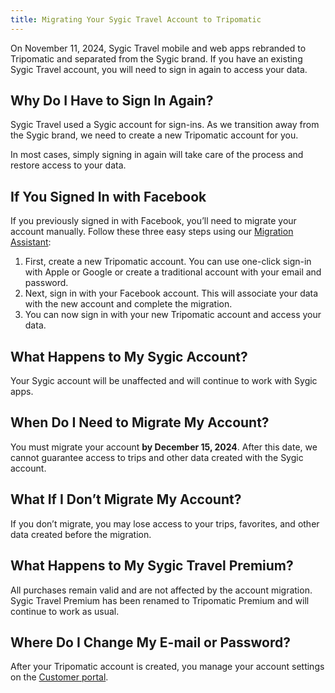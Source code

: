 ```yaml
---
title: Migrating Your Sygic Travel Account to Tripomatic
---
```


On November 11, 2024, Sygic Travel mobile and web apps rebranded to Tripomatic and separated from the Sygic brand. If you have an existing Sygic Travel account, you will need to sign in again to access your data.

## Why Do I Have to Sign In Again?

Sygic Travel used a Sygic account for sign-ins. As we transition away from the Sygic brand, we need to create a new Tripomatic account for you.

In most cases, simply signing in again will take care of the process and restore access to your data.

## If You Signed In with Facebook

If you previously signed in with Facebook, you’ll need to migrate your account manually. Follow these three easy steps using our [Migration Assistant](https://customer.tripomatic.com/migrate):

1. First, create a new Tripomatic account. You can use one-click sign-in with Apple or Google or create a traditional account with your email and password.
2. Next, sign in with your Facebook account. This will associate your data with the new account and complete the migration.
3. You can now sign in with your new Tripomatic account and access your data.

## What Happens to My Sygic Account?

Your Sygic account will be unaffected and will continue to work with Sygic apps. 

## When Do I Need to Migrate My Account?

You must migrate your account **by December 15, 2024**. After this date, we cannot guarantee access to trips and other data created with the Sygic account.

## What If I Don’t Migrate My Account?

If you don’t migrate, you may lose access to your trips, favorites, and other data created before the migration.

## What Happens to My Sygic Travel Premium?

All purchases remain valid and are not affected by the account migration. Sygic Travel Premium has been renamed to Tripomatic Premium and will continue to work as usual.

## Where Do I Change My E-mail or Password?

After your Tripomatic account is created, you manage your account settings on the [Customer portal](https://customer.tripomatic.com/).
